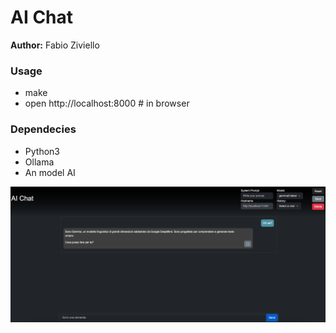 # AI Chat

**Author:** Fabio Ziviello

### Usage

- make
- open http://localhost:8000 # in browser


### Dependecies

- Python3
- Ollama
- An model AI

![screenshot1](/Screenshot1.jpg?raw=true)